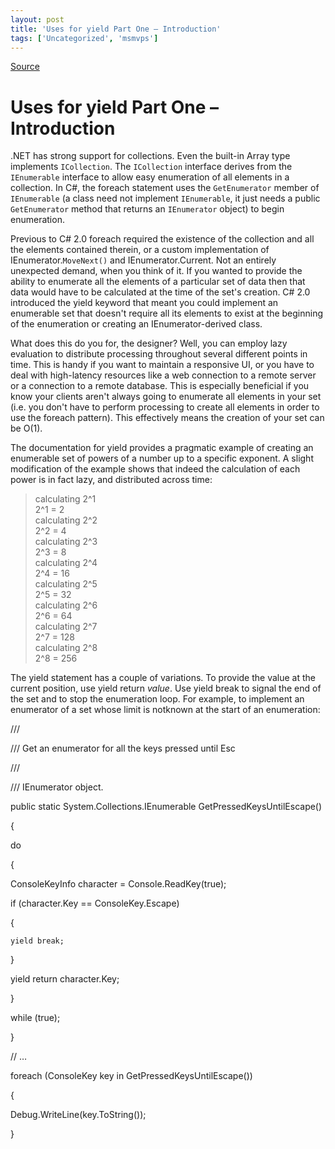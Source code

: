 ```yaml
---
layout: post
title: 'Uses for yield Part One – Introduction'
tags: ['Uncategorized', 'msmvps']
---
```

[Source](http://blogs.msmvps.com/peterritchie/2007/02/03/uses-for-yield-part-one-introduction/ "Permalink to Uses for yield Part One – Introduction")

# Uses for yield Part One – Introduction

.NET has strong support for collections. Even the built-in Array type implements `ICollection`. The `ICollection` interface derives from the `IEnumerable` interface to allow easy enumeration of all elements in a collection. In C#, the foreach statement uses the `GetEnumerator` member of `IEnumerable` (a class need not implement `IEnumerable`, it just needs a public `GetEnumerator` method that returns an `IEnumerator` object) to begin enumeration.

Previous to C# 2.0 foreach required the existence of the collection and all the elements contained therein, or a custom implementation of IEnumerator.`MoveNext()` and IEnumerator.Current. Not an entirely unexpected demand, when you think of it. If you wanted to provide the ability to enumerate all the elements of a particular set of data then that data would have to be calculated at the time of the set's creation. C# 2.0 introduced the yield keyword that meant you could implement an enumerable set that doesn't require all its elements to exist at the beginning of the enumeration or creating an IEnumerator-derived class.

What does this do you for, the designer? Well, you can employ lazy evaluation to distribute processing throughout several different points in time. This is handy if you want to maintain a responsive UI, or you have to deal with high-latency resources like a web connection to a remote server or a connection to a remote database. This is especially beneficial if you know your clients aren't always going to enumerate all elements in your set (i.e. you don't have to perform processing to create all elements in order to use the foreach pattern). This effectively means the creation of your set can be O(1).

The documentation for yield provides a pragmatic example of creating an enumerable set of powers of a number up to a specific exponent. A slight modification of the example shows that indeed the calculation of each power is in fact lazy, and distributed across time:

  

> calculating 2^1  
2^1 = 2   
calculating 2^2  
2^2 = 4   
calculating 2^3  
2^3 = 8   
calculating 2^4  
2^4 = 16   
calculating 2^5  
2^5 = 32   
calculating 2^6  
2^6 = 64   
calculating 2^7  
2^7 = 128   
calculating 2^8  
2^8 = 256

The yield statement has a couple of variations. To provide the value at the current position, use yield return _value_. Use yield break to signal the end of the set and to stop the enumeration loop. For example, to implement an enumerator of a set whose limit is notknown at the start of an enumeration:

  

 /// <summary>

 /// Get an enumerator for all the keys pressed until Esc

 /// </summary>

 /// <returns>IEnumerator object.</returns>

 public static System.Collections.IEnumerable GetPressedKeysUntilEscape()

 {

  do

  {

   ConsoleKeyInfo character = Console.ReadKey(true);

   if (character.Key == ConsoleKey.Escape)

   {

    yield break;

   }

   yield return character.Key;

  }

  while (true);

 }

 // …

 foreach (ConsoleKey key in GetPressedKeysUntilEscape())

 {

  Debug.WriteLine(key.ToString());

 }


